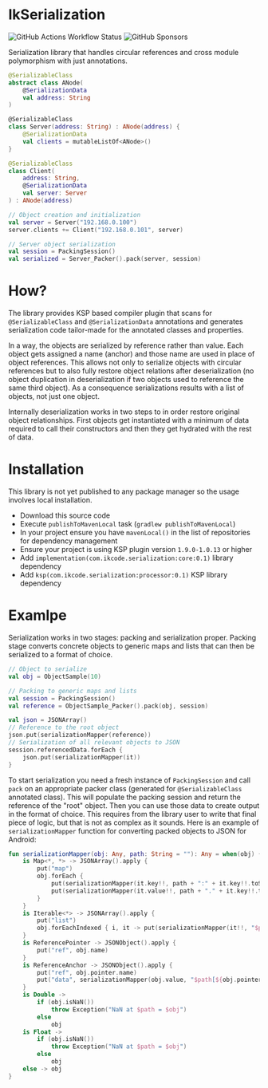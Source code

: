 # IkSerialization
![GitHub Actions Workflow Status](https://img.shields.io/github/actions/workflow/status/subchannel13/IkSerialization/test.yml)
![GitHub Sponsors](https://img.shields.io/github/sponsors/subchannel13)

Serialization library that handles circular references and cross module polymorphism with just annotations.
```Kotlin
@SerializableClass
abstract class ANode(
    @SerializationData
    val address: String
)

@SerializableClass
class Server(address: String) : ANode(address) {
    @SerializationData 
    val clients = mutableListOf<ANode>()
}

@SerializableClass
class Client(
    address: String,
    @SerializationData 
    val server: Server
) : ANode(address)

// Object creation and initialization
val server = Server("192.168.0.100")
server.clients += Client("192.168.0.101", server)

// Server object serialization
val session = PackingSession()
val serialized = Server_Packer().pack(server, session)
```

# How?

The library provides KSP based compiler plugin that scans for `@SerializableClass` and `@SerializationData` annotations and generates serialization code tailor-made for the annotated classes and properties.

In a way, the objects are serialized by reference rather than value. Each object gets assigned a name (anchor) and those name are used in place of object references. This allows not only to serialize objects with circular references but to also fully restore object relations after deserialization (no object duplication in deserialization if two objects used to reference the same third object). As a consequence serializations results with a list of objects, not just one object.

Internally deserialization works in two steps to in order restore original object relationships. First objects get instantiated with a minimum of data required to call their constructors and then they get hydrated with the rest of data.

# Installation

This library is not yet published to any package manager so the usage involves local installation.

* Download this source code
* Execute `publishToMavenLocal` task (`gradlew publishToMavenLocal`)
* In your project ensure you have `mavenLocal()` in the list of repositories for dependency management
* Ensure your project is using KSP plugin version `1.9.0-1.0.13` or higher
* Add `implementation(com.ikcode.serialization:core:0.1)` library dependency
* Add `ksp(com.ikcode.serialization:processor:0.1)` KSP library dependency

# Examlpe

Serialization works in two stages: packing and serialization proper. Packing stage converts concrete objects to generic maps and lists that can then be serialized to a format of choice.

```Kotlin
// Object to serialize
val obj = ObjectSample(10)

// Packing to generic maps and lists
val session = PackingSession()
val reference = ObjectSample_Packer().pack(obj, session)

val json = JSONArray()
// Reference to the root object
json.put(serializationMapper(reference))
// Serialization of all relevant objects to JSON
session.referencedData.forEach {
    json.put(serializationMapper(it))
}
```

To start serialization you need a fresh instance of `PackingSession` and call `pack` on an appropriate packer class (generated for `@SerializableClass` annotated class). This will populate the packing session and return the reference of the "root" object. Then you can use those data to create output in the format of choice. This requires from the library user to write that final piece of logic, but that is not as complex as it sounds. Here is an example of `serializationMapper` function for converting packed objects to JSON for Android:


```Kotlin
fun serializationMapper(obj: Any, path: String = ""): Any = when(obj) {
    is Map<*, *> -> JSONArray().apply {
        put("map")
        obj.forEach {
            put(serializationMapper(it.key!!, path + ":" + it.key!!.toString()))
            put(serializationMapper(it.value!!, path + "." + it.key!!.toString()))
        }
    }
    is Iterable<*> -> JSONArray().apply {
        put("list")
        obj.forEachIndexed { i, it -> put(serializationMapper(it!!, "$path[$i]")) }
    }
    is ReferencePointer -> JSONObject().apply {
        put("ref", obj.name)
    }
    is ReferenceAnchor -> JSONObject().apply {
        put("ref", obj.pointer.name)
        put("data", serializationMapper(obj.value, "$path[${obj.pointer.name}]"))
    }
    is Double ->
        if (obj.isNaN())
            throw Exception("NaN at $path = $obj")
        else
            obj
    is Float ->
        if (obj.isNaN())
            throw Exception("NaN at $path = $obj")
        else
            obj
    else -> obj
}
```
